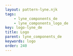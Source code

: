 ```yaml
---
layout: pattern-lyne.njk
tags: 
    - lyne_components_de
    - lyne_components_logo_de
key: logo-lyne_de
title: Logo
parent: lyne_components_de
keywords: logo
order: 240
---
```

